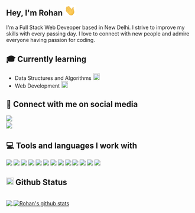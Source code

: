 <h2> Hey, I'm Rohan <img src="https://raw.githubusercontent.com/ABSphreak/ABSphreak/master/gifs/Hi.gif" width="30px"> </h2>
I'm a Full Stack Web Deveoper based in New Delhi. I strive to improve my skills with every passing day. I love to connect with new people and admire everyone having passion for coding.

<br/>



## 🎓 Currently learning 
  * Data Structures and Algorithms <img height=18 width=18 src="https://img.icons8.com/color/48/000000/c-plus-plus-logo.png"/>
  * Web Development  <img height=18 width=18 src="https://img.icons8.com/color/48/000000/html-5.png"/><img height=16 width=16 src="https://img.icons8.com/color/48/000000/css3.png"/>

  
## 📲 Connect with me on social media 
<p align="left">
<a target="_blank"href="https://www.linkedin.com/in/rohan-kumar-a0b898194/"><img src="https://img.shields.io/badge/linkedin-%230077B5.svg?&style=for-the-badge&logo=linkedin&logoColor=white" /></a>&nbsp;&nbsp;&nbsp;&nbsp;<br/>
  <a target="_blank"href="https://github.com/RohanKumar01"><img src="https://img.shields.io/badge/GitHub-black.svg?&style=for-the-badge&logo=github&logoColor=white" /></a>&nbsp;&nbsp;&nbsp;&nbsp;<br/>
 
</p>

## 💻 Tools and languages I work with
<div align items="left">
<img src="https://img.icons8.com/color/48/000000/c-programming.png"/>
<img src="https://img.icons8.com/color/48/000000/c-plus-plus-logo.png"/>
 <img src="https://img.icons8.com/color/48/000000/python.png"/>
<img src="https://img.icons8.com/color/48/000000/html-5.png"/>
<img src="https://img.icons8.com/color/48/000000/css3.png"/>
 <img src="https://img.icons8.com/color/48/000000/javascript.png"/>
<img src="https://img.icons8.com/color/48/000000/react-native.png"/> 
<img src="https://img.icons8.com/color/48/000000/nodejs.png"/>
<img src="https://img.icons8.com/color/48/000000/mongodb.png"/> 
<img src="https://www.vectorlogo.zone/logos/expressjs/expressjs-icon.svg"/>
<img src="https://img.icons8.com/color/48/000000/visual-studio-code-2019.png"/>
<img src="https://img.icons8.com/color/48/000000/git.png"/>
<img src="https://img.icons8.com/ios-filled/50/000000/github.png"/>

</div>

## <img width="20" height="20" src="https://img.icons8.com/color/48/000000/github-2.png"/> Github Status
<br/>
<a href="https://github.com/RohanKumar01">
  <img align="center" src="https://github-readme-stats.vercel.app/api/top-langs/?username=RohanKumar01&theme=dark&hide_langs_below=1" />
</a>
<a href="https://github.com/RohanKumar01">
 <img align="center" src="https://github-readme-stats.vercel.app/api?username=RohanKumar01&show_icons=true&theme=dark" alt="Rohan's github stats"/>
</a>

<br/>






<!---
RohanKumar01/RohanKumar01 is a ✨ special ✨ repository because its `README.md` (this file) appears on your GitHub profile.
You can click the Preview link to take a look at your changes.
--->
